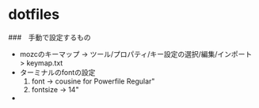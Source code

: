 # dotfiles

###　手動で設定するもの
* mozcのキーマップ -> ツール/プロパティ/キー設定の選択/編集/インポート　> keymap.txt
* ターミナルのfontの設定
    1. font -> cousine for Powerfile Regular"
    2. fontsize -> 14"
*